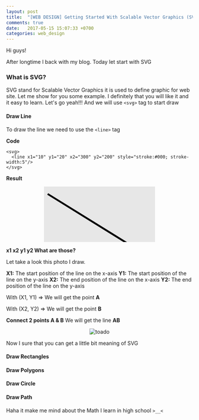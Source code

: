 ```yaml
---
layout: post
title:  "[WEB DESIGN] Getting Started With Scalable Vector Graphics (SVG)"
comments: true
date:   2017-05-15 15:07:33 +0700
categories: web_design
---
```


Hi guys!

After longtime I back with my blog. Today let start with SVG

### What is SVG?

SVG stand for Scalable Vector Graphics it is used to define graphic for web site.
Let me show for you some example. I definitely that you will like it and it easy to learn. Let's go yeah!!!
And we will use `<svg>` tag to start draw

#### Draw Line

To draw the line we need to use the `<line>` tag

**Code**

```
<svg>
  <line x1="10" y1="20" x2="300" y2="200" style="stroke:#000; stroke-width:5"/>
</svg>
```

**Result**
<div style="text-align: center">
  <svg style="background: #e7e7e7;">
    <line x1="10" y1="20" x2="300" y2="200" style="stroke:#000; stroke-width:5"/>
  </svg>
</div>

**x1 x2 y1 y2  What are those?**

Let take a look this photo I draw.

**X1:** The start position of the line on the x-axis
**Y1:** The start position of the line on the y-axis
**X2:** The end position of the line on the x-axis
**Y2:** The end position of the line on the y-axis

With (X1, Y1) => We will get the point **A**

With (X2, Y2) => We will get the point **B**

**Connect 2 points A & B** We will get the line **AB**


<div style="text-align: center">
  <img src="https://cloud.githubusercontent.com/assets/6791942/26051292/f27b2d66-398b-11e7-8edf-9dc02f0e0b6e.jpg" alt="toado">
</div>


Now I sure that you can get a little bit meaning of SVG

#### Draw Rectangles

#### Draw Polygons

#### Draw Circle



#### Draw Path


Haha it make me mind about the Math I learn in high school ```>__<```
